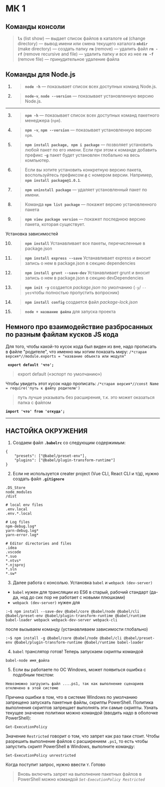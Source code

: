МК 1 
===


Команды консоли
--

>  **`ls`** (list show) — выдает список файлов в каталоге
  >   **`cd`** (change directory) — вывод имени или смена текущего каталога
  >  **`mkdir`** (make directory) — создать папку
  >  **`rm`** (remove) — удалить файл
  >  **`rm -rf`** (remove recursive and file) — удалить папку и все из нее
  >  **`rm -f`** (remove file) — принудительное удаление файла

Команды для Node.js
--

1.  > **`node -h`**  — показывает список всех доступных команд Node.js.  
2.  >**`node-v`**,  **`node --version`**  — показывает установленную версию Node.js.
___
3.  > **`npm -h`**  — показывает список всех доступных команд пакетного менеджера (`npm`).
4. > **`npm -v`**,  **`npm --version`**  — показывает установленную версию  `npm`.
5. > **`npm install package, npm i package`** — позволяет установить любой пакет по его имени. 
Если при этом к команде добавить префикс **`-g`** пакет будет установлен глобально на весь компьютер. 
6. > Если вы хотите установить конкретную версию пакета, воспользуйтесь префиксом  **`@`** с номером версии. Например,  **`npm install package@1.0.1`**.
7. > **`npm uninstall package`** — удаляет установленный пакет по имени. 
8. > Команда **`npm list package`** — покажет версию установленного пакета
9. > **`npm view package version`** — покажет последнюю версию пакета, которая существует.

Установка зависимостей

10. >**`npm install`**  Устанавливает все пакеты, перечисленные в package.json 
11. >**`npm install express --save`**  Устанавливает express и вносит запись о нем в package.json в секцию dependencies 
12. >**`npm install grunt --save-dev`** Устанавливает grunt и вносит запись о нем в package.json в секцию devDependencies 
13. > **`npm init -y`**  создается *package.json* по умолчанию (`-y`/  `--yes`чтобы полностью пропустить вопросник)
14. > **`npm install config`** создается файл *package-lock.json*
15. > **`node + название файла`** для запуска проекта

Немного про взаимодействие разбросанных по разным файлам кусков JS кода
--
Для того, чтобы какой-то кусок кода был виден из вне, надо прописать в файле "родителе", что именно мы хотим показать миру:
``/*старая версия*//module.exports = "название объекта или модуля"``

**`` export default 'что';``**
> export default («эспорт по умолчанию»)

Чтобы увидеть этот кусок надо прописать: 
 ``/*старая версия*//const Name = require('путь к файлу родителю')``  
> путь лучше указывать без расширения, т.к. это может оказаться папка с файлом

**``import 'что' from 'откуда';``**

___
НАСТОЙКА ОКРУЖЕНИЯ
--
1. Cоздаем файл **``.babelrc``** со следующим содержимым:

```
{
	"presets": ["@babel/preset-env"],
	"plugins": ["@babel/plugin-transform-runtime"]
}
```
2. Если не используется creater project (Vue CLI, React CLI и т/д), нужно создать файл **``.gitignore``**

```
.DS_Store
node_modules
/dist

# local env files
.env.local
.env.*.local

# Log files
npm-debug.log*
yarn-debug.log*
yarn-error.log*

# Editor directories and files
.idea
.vscode
*.suo
*.ntvs*
*.njsproj
*.sln
*.sw*
```
3. Далее работа с консолью. Установка `babel` и `webpack (dev-server)`
- `babel` нужен для трансляции из ES6 в старый, рабочий стандарт (да-да, нод до сих пор не работает с новыми плюшками)
- `webpack (dev-server)` нужен для 

```
:~$ npm install --save-dev @babel/core @babel/node @babel/cli @babel/preset-env @babel/plugin-transform-runtime @babel/runtime babel-loader webpack webpack-dev-server webpack-cli
```
после вызываем команду (устанавливаем зависимости глобально)

```
:~$ npm install -g @babel/core @babel/node @babel/cli @babel/preset-env @babel/plugin-transform-runtime @babel/runtime babel-loader
```

4. `babel` транслятор готов! Теперь запускаем скрипты командой 
```
babel-node имя_файла
```
5. Если вы работаете по ОС Windows, может появиться ошибка с подобным текстом: 
```
Невозможно загрузить файл ....ps1, так как выполнение сценариев отключено в этой системе
```
Причина ошибки в том, что в системе Windows по умолчанию запрещено запускать пакетные файлы, скрипты PowerShell.
Политика выполнения скриптов запрещает выполнять эти самые скрипты. Узнать текущее значение политики можно командой (вводить надо в оболочке PowerShell):
```
Get-ExecutionPolicy
```
Значение ``Restricted`` говорит о том, что запрет как раз таки стоит.
Чтобы разрешить выполнение файлов с расширением ``.ps1``, то есть чтобы запустить скрипт PowerShell в Windows, выполните команду:
```
Set-ExecutionPolicy unrestricted
```
Когда поступит запрос, нужно ввести ``Y``. Готово


> Вновь включить запрет на выполнение пакетных файлов в PowerShell можно командой *``Set-ExecutionPolicy Restricted``* 



